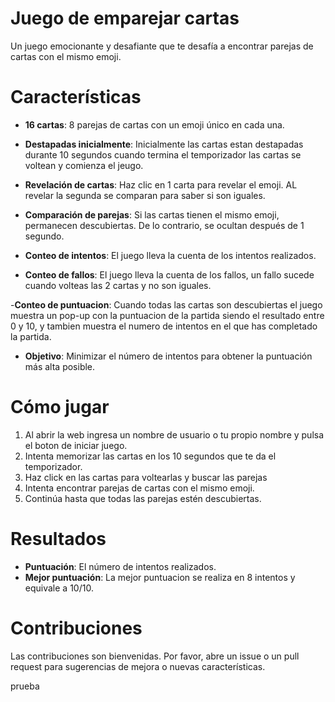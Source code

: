 <!--
88b           d88         db    888888888888  ,ad8888ba,   88        88
888b         d888        d88b        88      d8"'    `"8b  88        88
88`8b       d8'88       d8'`8b       88     d8'            88        88
88 `8b     d8' 88      d8'  `8b      88     88             88aaaaaaaa88
88  `8b   d8'  88     d8YaaaaY8b     88     88             88""""""""88
88   `8b d8'   88    d8""""""""8b    88     Y8,            88        88
88    `888'    88   d8'        `8b   88      Y8a.    .a8P  88        88
88     `8'     88  d8'          `8b  88       `"Y8888Y"'   88        88



  ,ad8888ba,         db         88888888ba   88888888ba,     ad88888ba
 d8"'    `"8b       d88b        88      "8b  88      `"8b   d8"     "8b
d8'                d8'`8b       88      ,8P  88        `8b  Y8,
88                d8'  `8b      88aaaaaa8P'  88         88  `Y8aaaaa,
88               d8YaaaaY8b     88""""88'    88         88    `"""""8b,
Y8,             d8""""""""8b    88    `8b    88         8P          `8b
 Y8a.    .a8P  d8'        `8b   88     `8b   88      .a8P   Y8a     a8P
  `"Y8888Y"'  d8'          `8b  88      `8b  88888888Y"'     "Y88888P"   -->

# Juego de emparejar cartas

Un juego emocionante y desafiante que te desafía a encontrar parejas de cartas con el mismo emoji.

# Características

- **16 cartas**: 8 parejas de cartas con un emoji único en cada una.

- **Destapadas inicialmente**: Inicialmente las cartas estan destapadas durante 10 segundos cuando termina el temporizador las cartas se voltean y comienza el jeugo.

- **Revelación de cartas**: Haz clic en 1 carta para revelar el emoji. AL revelar la segunda se comparan para saber si son iguales.

- **Comparación de parejas**: Si las cartas tienen el mismo emoji, permanecen descubiertas. De lo contrario, se ocultan después de 1 segundo.

- **Conteo de intentos**: El juego lleva la cuenta de los intentos realizados.

- **Conteo de fallos**: El juego lleva la cuenta de los fallos, un fallo sucede cuando volteas las 2 cartas y no son iguales.

-**Conteo de puntuacion**: Cuando todas las cartas son descubiertas el juego muestra un pop-up con la puntuacion
de la partida siendo el resultado entre 0 y 10, y tambien muestra el numero de intentos en el que has completado la partida.

- **Objetivo**: Minimizar el número de intentos para obtener la puntuación más alta posible.

# Cómo jugar

1. Al abrir la web ingresa un nombre de usuario o tu propio nombre y pulsa el boton de iniciar juego.
2. Intenta memorizar las cartas en los 10 segundos que te da el temporizador.
3. Haz click en las cartas para voltearlas y buscar las parejas
4. Intenta encontrar parejas de cartas con el mismo emoji.
5. Continúa hasta que todas las parejas estén descubiertas.

# Resultados

- **Puntuación**: El número de intentos realizados.
- **Mejor puntuación**: La mejor puntuacion se realiza en 8 intentos y equivale a 10/10.

# Contribuciones

Las contribuciones son bienvenidas. Por favor, abre un issue o un pull request para sugerencias de mejora o nuevas características.

prueba
